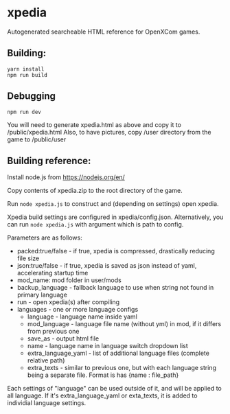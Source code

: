 # xpedia

Autogenerated searcheable HTML reference for OpenXCom games.

## Building: 

```
yarn install
npm run build
```

## Debugging

```
npm run dev
```

You will need to generate xpedia.html as above and copy it to /public/xpedia.html
Also, to have pictures, copy /user directory from the game to /public/user

## Building reference:

Install node.js from https://nodejs.org/en/

Copy contents of xpedia.zip to the root directory of the game.

Run `node xpedia.js` to construct and (depending on settings) open xpedia.

Xpedia build settings are configured in xpedia/config.json. 
Alternatively, you can run `node xpedia.js` with argument which is path to config.

Parameters are as follows:

* packed:true/false - if true, xpedia is compressed, drastically reducing file size
* json:true/false - if true, xpedia is saved as json instead of yaml, accelerating startup time
* mod_name: mod folder in user/mods
* backup_language - fallback language to use when string not found in primary language
* run - open xpedia(s) after compiling
* languages - one or more language configs
    * language - language name inside yaml
    * mod_language - language file name (without yml) in mod, if it differs from previous one
    * save_as - output html file
    * name - language name in language switch dropdown list
    * extra_language_yaml - list of additional language files (complete relative path)
    * extra_texts - similar to previous one, but with each language string being a separate file. 
      Format is has {name : file_path}

Each settings of "language" can be used outside of it, and will be applied to all language. 
If it's extra_language_yaml or exta_texts, it is added to individial language settings.